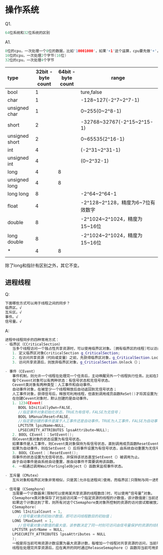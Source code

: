 # 操作系统

Q1.
```CPP
64位系统和32位系统的区别
```
A1.
```CPP
8位的cpu，一次处理一个8位的数据，比如'10001000'，如果'+1'这个运算，cpu要先做'+'，再做'1'传给cpu
16位的cpu，一次处理2个字节(16位)
32位的cpu，一次处理4个字节 
```

| type           | 32bit - byte count | 64bit - byte count | range                             |
| :------------- | ------------------ | ------------------ | --------------------------------- |
| bool           | 1                  |                    | ture,false                        |
| char           | 1                  |                    | -128~127(-2^7~2^7-1)              |
| unsigned char  | 1                  |                    | 0~255(0~2^8-1)                    |
| short          | 2                  |                    | -32768~32767(-2^15~2^15-1)        |
| unsigned short | 2                  |                    | 0~65535(2^16-1)                   |
| int            | 4                  |                    | (-2^31~2^31-1)                    |
| unsigned int   | 4                  |                    | (0~2^32-1)                        |
| long           | 4                  | 8                  |                                   |
| unsigned long  | 4                  | 8                  |                                   |
| long long      | 8                  |                    | -2^64~2^64-1                      |
| float          | 4                  |                    | -2^128~2^128，精度为6~7位有效数字 |
| double         | 8                  |                    | -2^1024~2^1024，精度为15~16位     |
| long double    | 8                  |                    | -2^1024~2^1024，精度为15~16位     |
| *              | 4                  | 8                  |                                   |
|                |                    |                    |                                   |

除了long和指针有区别之外，其它不变。



## 进程线程
Q:
```CPP
下面哪些方式可以用于线程之间的同步？ 
临界区。√
互斥区。√
事件。√
信号量。√
```
A:
```CPP
进程中线程同步的四种常用方式：
- 临界区（CCriticalSection）
　　当多个线程访问一个独占性共享资源时，可以使用临界区对象。[拥有临界区的线程]可以访问被保护起来的资源或代码段，其他线程若想访问，则被挂起，直到拥有临界区的线程放弃临界区为止。具体应用方式：
　　1. 定义临界区对象CcriticalSection g_CriticalSection;
　　2. 在访问共享资源（代码或变量）之前，先获得临界区对象，g_CriticalSection.Lock（）；
　　3. 访问共享资源后，则放弃临界区对象，g_CriticalSection.Unlock（）；
　　
- 事件（CEvent）
　　事件机制，则允许一个线程在处理完一个任务后，主动唤醒另外一个线程执行任务。比如在某些网络应用程序中，一个线程如A负责侦听通信端口，另外一个线程B负责更新用户数据，利用事件机制，则线程A可以通知线程B何时更新用户数据。
　　每个Cevent对象可以有两种状态：有信号状态和无信号状态。
　　Cevent类对象有两种类型：人工事件和自动事件。
　　自动事件对象，在被至少一个线程释放后自动返回到无信号状态；
　　人工事件对象，获得信号后，释放可利用线程，但直到调用成员函数ReSet()才将其设置为无信号状态。
　　在创建Cevent对象时，默认创建的是自动事件。
　　1. 1234CEvent(
      BOOL bInitiallyOwn=FALSE,
      //指定事件对象初始化状态，TRUE为有信号，FALSE为无信号；
      BOOL bManualReset=FALSE,
      //指定要创建的事件是属于人工事件还是自动事件。TRUE为人工事件，FALSE为自动事件；
      LPCTSTR lpszName=NULL,          
      LPSECURITY_ATTRIBUTES lpsaAttribute=NULL);  
　　2. BOOL CEvent：：SetEvent();
　　将Cevent类对象的状态设置为有信号状态。
　　如果事件是人工事件，则Cevent类对象保持为有信号状态，直到调用成员函数ResetEvent()将其重新设为无信号状态时为止。
　　如果为自动事件，则在SetEvent（）后将事件设置为有信号状态，由系统自动重置为无信号状态。　　
　　3. BOOL CEvent：：ResetEvent();
　　将事件的状态设置为无信号状态，并保持该状态直至SetEvent（）被调用为止。
　　由于自动事件是由系统自动重置，故自动事件不需要调用该函数。
　　4. 一般通过调用WaitForSingleObject（）函数来监视事件状态。
　　
- 互斥量（CMutex）
　　互斥对象和临界区对象非常相似，只是其[允许在进程间]使用，而临界区[只限制与同一进程的各个线程]之间使用，但是更节省资源，更有效率。
　　
- 信号量（CSemphore）
　　当需要一个计数器来[限制可以使用某共享资源的线程数目]时，可以使用“信号量”对象。
　　CSemaphore类对象保存了对当前访问某一个指定资源的线程的计数值，该计数值是[当前还可以使用该资源的线程数目]。
　　如果这个计数达到了零，则所有对这个CSemaphore类对象所控制的资源的访问尝试都被放入到一个队列中等待，直到超时或计数值不为零为止。
　　CSemaphore(
　　LONG lInitialCount = 1,
      //信号量对象的初始计数值，即可访问线程数目的初始值；
　　LONG lMaxCount = 1,
      //信号量对象计数值的最大值，该参数决定了同一时刻可访问由信号量保护的资源的线程最大数目；
　　LPCTSTR pstrName = NULL,
　　LPSECURITY_ATTRIBUTES lpsaAttributes = NULL
　　); 
　　一般是将当前可用资源计数设置为最大资源计数，每增加一个线程对共享资源的访问，当前可用资源计数就减1，只要当前可用资源计数大于0，就可以发出信号量信号。如果为0，则放入一个队列中等待。
　　线程在处理完共享资源后，应在离开的同时通过ReleaseSemaphore（）函数将当前可用资源数加1。
```


